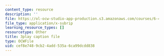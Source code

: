 ```yaml
---
content_type: resource
description: ''
file: https://ol-ocw-studio-app-production.s3.amazonaws.com/courses/6-451-principles-of-digital-communication-ii-spring-2005/cef8e7489cb24add535a6ca99dcdd838_YPAbQU7NUZQ.srt
file_type: application/x-subrip
learning_resource_types: []
resourcetype: Other
title: 3play caption file
type: OCWFile
uid: cef8e748-9cb2-4add-535a-6ca99dcdd838
---
```

